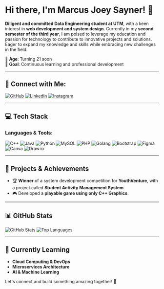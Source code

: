 # Hi there, I'm Marcus Joey Sayner! 👋

**Diligent and committed Data Engineering student at UTM**, with a keen interest in **web development and system design**. Currently in my **second semester of the third year**, I am poised to leverage my education and passion for technology to contribute to innovative projects and solutions. Eager to expand my knowledge and skills while embracing new challenges in the field. 

📅 **Age**: Turning 21 soon  
🎯 **Goal**: Continuous learning and professional development  

---

## 🔗 Connect with Me:
[![GitHub](https://img.shields.io/badge/GitHub-000?style=for-the-badge&logo=github&logoColor=white)](https://github.com/xmqrz)
[![LinkedIn](https://img.shields.io/badge/LinkedIn-0A66C2?style=for-the-badge&logo=linkedin&logoColor=white)](https://www.linkedin.com/in/marcus-joey-sayner-664700260/)
[![Instagram](https://img.shields.io/badge/Instagram-E4405F?style=for-the-badge&logo=instagram&logoColor=white)](https://www.instagram.com/xmqrz/)

---

## 💻 Tech Stack

### Languages & Tools:
![C++](https://img.shields.io/badge/C++-00599C?style=for-the-badge&logo=c%2B%2B&logoColor=white)
![Java](https://img.shields.io/badge/Java-ED8B00?style=for-the-badge&logo=java&logoColor=white)
![Python](https://img.shields.io/badge/Python-3776AB?style=for-the-badge&logo=python&logoColor=white)
![MySQL](https://img.shields.io/badge/MySQL-4479A1?style=for-the-badge&logo=mysql&logoColor=white)
![PHP](https://img.shields.io/badge/PHP-777BB4?style=for-the-badge&logo=php&logoColor=white)
![Golang](https://img.shields.io/badge/Go-00ADD8?style=for-the-badge&logo=go&logoColor=white)
![Bootstrap](https://img.shields.io/badge/Bootstrap-7952B3?style=for-the-badge&logo=bootstrap&logoColor=white)
![Figma](https://img.shields.io/badge/Figma-F24E1E?style=for-the-badge&logo=figma&logoColor=white)
![Canva](https://img.shields.io/badge/Canva-00C4CC?style=for-the-badge&logo=canva&logoColor=white)
![Draw.io](https://img.shields.io/badge/Draw.io-F08705?style=for-the-badge&logo=diagrams.net&logoColor=white)

---

## 🚀 Projects & Achievements
- 🏆 **Winner** of a system development competition for **YouthVenture**, with a project called **Student Activity Management System**.
- 🎮 Developed a **playable game using only C++ Graphics**.

---

## 📊 GitHub Stats
![GitHub Stats](https://github-readme-stats.vercel.app/api?username=xmqrz&show_icons=true&theme=radical)
![Top Languages](https://github-readme-stats.vercel.app/api/top-langs/?username=xmqrz&layout=compact&theme=radical)

---

## 🌱 Currently Learning
- **Cloud Computing & DevOps**
- **Microservices Architecture**
- **AI & Machine Learning**

Let's connect and build something amazing together! 🚀

